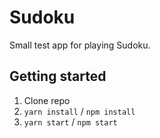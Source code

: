 # Sudoku

Small test app for playing Sudoku.

## Getting started

1. Clone repo
2. `yarn install` / `npm install`
3. `yarn start` / `npm start`
